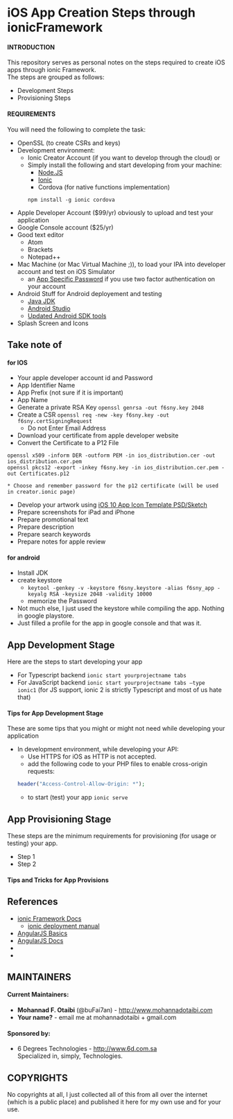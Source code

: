 # iOS App Creation Steps through ionicFramework

#### INTRODUCTION
This repository serves as personal notes on the steps required to create iOS
apps through ionic Framework.  
The steps are grouped as follows:
* Development Steps
* Provisioning Steps

#### REQUIREMENTS
You will need the following to complete the task:
* OpenSSL (to create CSRs and keys)
* Development environment:
    * Ionic Creator Account (if you want to develop through the cloud) or
    * Simply install the following and start developing from your machine:
        * [Node.JS](https://nodejs.org/en/)
        * [Ionic](http://ionicframework.com/)
        * Cordova (for native functions implementation)
        ```command-line
        npm install -g ionic cordova
        ```
* Apple Developer Account ($99/yr) obviously to upload and test your application
* Google Console account ($25/yr)
* Good text editor
    * Atom
    * Brackets
    * Notepad++
* Mac Machine (or Mac Virtual Machine ;)), to load your IPA into developer account and test on iOS Simulator
    * an [App Specific Password](https://appleid.apple.com) if you use two factor authentication on your account
* Android Stuff for Android deployement and testing
    * [Java JDK](http://www.oracle.com/technetwork/java/javase/downloads/index-jsp-138363.html)
    * [Android Studio](https://developer.android.com/studio/index.html)
    * [Updated Android SDK tools](https://developer.android.com/studio/intro/update.html)
* Splash Screen and Icons

## Take note of
#### for IOS
* Your apple developer account id and Password
* App Identifier Name
* App Prefix (not sure if it is important)
* App Name
* Generate a private RSA Key `openssl genrsa -out f6sny.key 2048`
* Create a CSR `openssl req -new -key f6sny.key -out f6sny.certSigningRequest`
    * Do not Enter Email Address
* Download your certificate from apple developer website
* Convert the Certificate to a P12 File
```command-line
openssl x509 -inform DER -outform PEM -in ios_distribution.cer -out ios_distribution.cer.pem
openssl pkcs12 -export -inkey f6sny.key -in ios_distribution.cer.pem -out Certificates.p12
```
    * Choose and remember password for the p12 certificate (will be used in creator.ionic page)
* Develop your artwork using [iOS 10 App Icon Template PSD/Sketch](http://www.everyinteraction.com/resources/ios-10-app-icon-template-psd-sketch/)
* Prepare screenshots for iPad and iPhone
* Prepare promotional text
* Prepare description
* Prepare search keywords
* Prepare notes for apple review


#### for android
* Install JDK
* create keystore
    * `keytool -genkey -v -keystore f6sny.keystore -alias f6sny_app -keyalg RSA -keysize 2048 -validity 10000`
    * memorize the Password
* Not much else, I just used the keystore while compiling the app. Nothing in google playstore.
* Just filled a profile for the app in google console and that was it.


## App Development Stage
Here are the steps to start developing your app
* For Typescript backend `ionic start yourprojectname tabs`
* For JavaScript backend `ionic start yourprojectname tabs –type ionic1`
  (for JS support, ionic 2 is strictly Typescript and most of us hate that)

#### Tips for App Development Stage
These are some tips that you might or might not need while developing your application
* In development environment, while developing your API:
    * Use HTTPS for iOS as HTTP is not accepted.
    * add the following code to your PHP files to enable cross-origin requests:
    ```PHP
    header("Access-Control-Allow-Origin: *");
    ```
    * to start (test) your app `ionic serve`

## App Provisioning Stage
These steps are the minimum requirements for provisioning (for usage or testing) your app.
* Step 1
* Step 2

#### Tips and Tricks for App Provisions

## References
* [ionic Framework Docs](https://ionicframework.com/docs)
    * [ionic deployment manual](http://ionicframework.com/docs/intro/deploying/)
* [AngularJS Basics](https://www.w3schools.com/angular/default.asp)
* [AngularJS Docs](https://docs.angularjs.org/api)
* []()
* []()

## MAINTAINERS
#### Current Maintainers:
* **Mohannad F. Otaibi** (@buFai7an) - http://www.mohannadotaibi.com
* **Your name?** - email me at mohannadotaibi + gmail.com

#### Sponsored by:
* 6 Degrees Technologies - http://www.6d.com.sa  
  Specialized in, simply, Technologies.

## COPYRIGHTS
No copyrights at all, I just collected all of this from all over the internet (which is a public place) and published it here for my own use and for your use.
